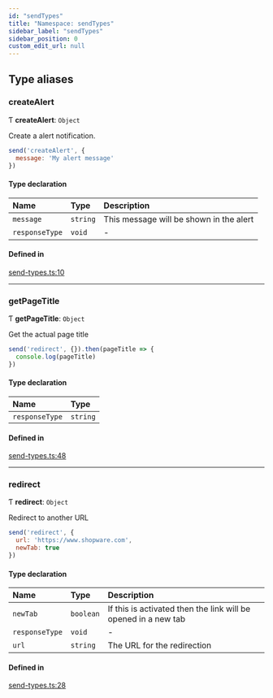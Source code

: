 ```yaml
---
id: "sendTypes"
title: "Namespace: sendTypes"
sidebar_label: "sendTypes"
sidebar_position: 0
custom_edit_url: null
---
```


## Type aliases

### createAlert

Ƭ **createAlert**: `Object`

Create a alert notification.

```js
send('createAlert', {
  message: 'My alert message'
})
```

#### Type declaration

| Name | Type | Description |
| :------ | :------ | :------ |
| `message` | `string` | This message will be shown in the alert |
| `responseType` | `void` | - |

#### Defined in

[send-types.ts:10](https://github.com/jleifeld/postmessage-api-concept/blob/641fe56/lib/send-types.ts#L10)

___

### getPageTitle

Ƭ **getPageTitle**: `Object`

Get the actual page title
```js
send('redirect', {}).then(pageTitle => {
  console.log(pageTitle)
})
```

#### Type declaration

| Name | Type |
| :------ | :------ |
| `responseType` | `string` |

#### Defined in

[send-types.ts:48](https://github.com/jleifeld/postmessage-api-concept/blob/641fe56/lib/send-types.ts#L48)

___

### redirect

Ƭ **redirect**: `Object`

Redirect to another URL

```js
send('redirect', {
  url: 'https://www.shopware.com',
  newTab: true
})
```

#### Type declaration

| Name | Type | Description |
| :------ | :------ | :------ |
| `newTab` | `boolean` | If this is activated then the link will be opened in a new tab |
| `responseType` | `void` | - |
| `url` | `string` | The URL for the redirection |

#### Defined in

[send-types.ts:28](https://github.com/jleifeld/postmessage-api-concept/blob/641fe56/lib/send-types.ts#L28)
